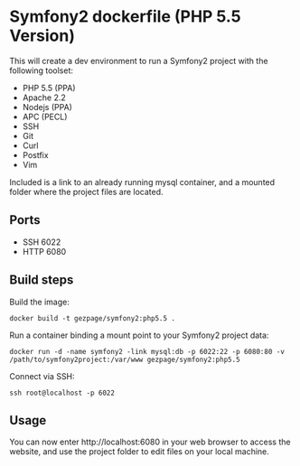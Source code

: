 # Symfony2 dockerfile (PHP 5.5 Version)

This will create a dev environment to run a Symfony2 project with the
following toolset:

* PHP 5.5 (PPA)
* Apache 2.2
* Nodejs (PPA)
* APC (PECL)
* SSH
* Git
* Curl
* Postfix
* Vim

Included is a link to an already running mysql container, and a mounted
folder where the project files are located.

## Ports

* SSH  6022
* HTTP 6080

## Build steps

Build the image:

    docker build -t gezpage/symfony2:php5.5 .

Run a container binding a mount point to your Symfony2 project data:

    docker run -d -name symfony2 -link mysql:db -p 6022:22 -p 6080:80 -v /path/to/symfony2project:/var/www gezpage/symfony2:php5.5

Connect via SSH:

    ssh root@localhost -p 6022

## Usage

You can now enter http://localhost:6080 in your web browser to access
the website, and use the project folder to edit files on your local
machine.
